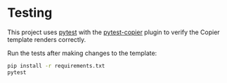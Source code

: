 # Testing

This project uses [pytest](https://pytest.org) with the
[pytest-copier](https://github.com/copier-org/pytest-copier) plugin to verify the
Copier template renders correctly.

Run the tests after making changes to the template:

```bash
pip install -r requirements.txt
pytest
```
